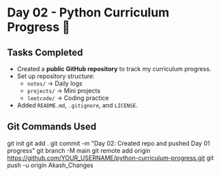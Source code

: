 # Day 02 - Python Curriculum Progress 🚀

##  Tasks Completed
- Created a **public GitHub repository** to track my curriculum progress.
- Set up repository structure:
  - `notes/` → Daily logs
  - `projects/` → Mini projects
  - `leetcode/` → Coding practice
- Added `README.md`, `.gitignore`, and `LICENSE`.

##  Git Commands Used

git init
git add .
git commit -m "Day 02: Created repo and pushed Day 01 progress"
git branch -M main
git remote add origin https://github.com/YOUR_USERNAME/python-curriculum-progress.git
git push -u origin Akash_Changes
